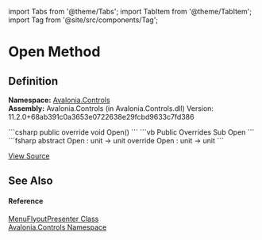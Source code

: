 import Tabs from '@theme/Tabs'; 
import TabItem from '@theme/TabItem'; 
import Tag from '@site/src/components/Tag'; 

# Open Method




## Definition
**Namespace:** <a href="N_Avalonia_Controls">Avalonia.Controls</a>  
**Assembly:** Avalonia.Controls (in Avalonia.Controls.dll) Version: 11.2.0+68ab391c0a3653e0722638e29fcbd9633c7fd386

<Tabs groupId="api-code-preview">
<TabItem value="csharp" label="C#">
```csharp
public override void Open()
```
</TabItem>
<TabItem value="vb" label="VB">
```vb
Public Overrides Sub Open
```
</TabItem>
<TabItem value="fsharp" label="F#">
```fsharp
abstract Open : unit -> unit 
override Open : unit -> unit 
```
</TabItem>
</Tabs>



<a href="https://github.com/AvaloniaUI/Avalonia/tree/master/srcAvalonia.Controls/Flyouts/MenuFlyoutPresenter.cs#L33" title="View the source code">View Source</a>



## See Also


#### Reference
<a href="T_Avalonia_Controls_MenuFlyoutPresenter">MenuFlyoutPresenter Class</a>  
<a href="N_Avalonia_Controls">Avalonia.Controls Namespace</a>  
